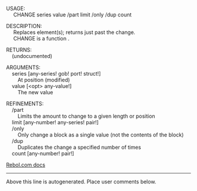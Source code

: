 USAGE:  
&nbsp;&nbsp;&nbsp;&nbsp;&nbsp;CHANGE&nbsp;series&nbsp;value&nbsp;/part&nbsp;limit&nbsp;/only&nbsp;/dup&nbsp;count  
  
DESCRIPTION:  
&nbsp;&nbsp;&nbsp;&nbsp;&nbsp;Replaces&nbsp;element(s);&nbsp;returns&nbsp;just&nbsp;past&nbsp;the&nbsp;change.  
&nbsp;&nbsp;&nbsp;&nbsp;&nbsp;CHANGE&nbsp;is&nbsp;a&nbsp;function&nbsp;.  
  
RETURNS:  
&nbsp;&nbsp;&nbsp;&nbsp;(undocumented)  
  
ARGUMENTS:  
&nbsp;&nbsp;&nbsp;&nbsp;series&nbsp;[any-series!&nbsp;gob!&nbsp;port!&nbsp;struct!]  
&nbsp;&nbsp;&nbsp;&nbsp;&nbsp;&nbsp;&nbsp;&nbsp;At&nbsp;position&nbsp;(modified)  
&nbsp;&nbsp;&nbsp;&nbsp;value&nbsp;[&lt;opt&gt;&nbsp;any-value!]  
&nbsp;&nbsp;&nbsp;&nbsp;&nbsp;&nbsp;&nbsp;&nbsp;The&nbsp;new&nbsp;value  
  
REFINEMENTS:  
&nbsp;&nbsp;&nbsp;&nbsp;/part  
&nbsp;&nbsp;&nbsp;&nbsp;&nbsp;&nbsp;&nbsp;&nbsp;Limits&nbsp;the&nbsp;amount&nbsp;to&nbsp;change&nbsp;to&nbsp;a&nbsp;given&nbsp;length&nbsp;or&nbsp;position  
&nbsp;&nbsp;&nbsp;&nbsp;limit&nbsp;[any-number!&nbsp;any-series!&nbsp;pair!]  
&nbsp;&nbsp;&nbsp;&nbsp;/only  
&nbsp;&nbsp;&nbsp;&nbsp;&nbsp;&nbsp;&nbsp;&nbsp;Only&nbsp;change&nbsp;a&nbsp;block&nbsp;as&nbsp;a&nbsp;single&nbsp;value&nbsp;(not&nbsp;the&nbsp;contents&nbsp;of&nbsp;the&nbsp;block)  
&nbsp;&nbsp;&nbsp;&nbsp;/dup  
&nbsp;&nbsp;&nbsp;&nbsp;&nbsp;&nbsp;&nbsp;&nbsp;Duplicates&nbsp;the&nbsp;change&nbsp;a&nbsp;specified&nbsp;number&nbsp;of&nbsp;times  
&nbsp;&nbsp;&nbsp;&nbsp;count&nbsp;[any-number!&nbsp;pair!]  

[Rebol.com docs](http://www.rebol.com/r3/docs/functions/change.html)
___
Above this line is autogenerated. Place user comments below.